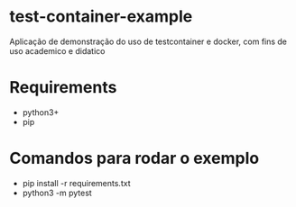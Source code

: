 # test-container-example
Aplicação de demonstração do uso de testcontainer e docker, com fins de uso academico e didatico

# Requirements
- python3+
- pip

# Comandos para rodar o exemplo
- pip install -r requirements.txt
- python3 -m pytest